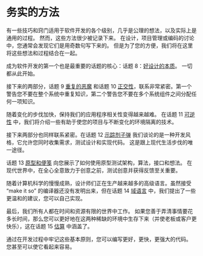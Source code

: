 # 务实的方法
<!-- 2020.03.02 -->

有一些技巧和窍门适用于软件开发的各个级别，几乎是公理的想法，以及实际上是通用的过程。 然而，这些方法很少被记录下来。 在设计，项目管理或编码的讨论中，您通常会发现它们是用奇数句写下来的。 但是为了您的方便，我们将在这里将这些想法和过程结合在一起。

成为软件开发的第一个也是最重要的话题的核心：话题 8：[好设计的本质](./好设计的本质.md)。 一切都从此开始。

接下来的两部分，话题 9 [重复的恶魔](./重复的恶魔.md) 和话题 10 [正交性](./正交性.md)，联系非常紧密。第一个警告您不要在整个系统中重复知识，第二个警告您不要在多个系统组件之间分配任何一项知识。

随着变化的步伐加快，保持我们的应用程序相关性变得越来越难。 在话题 11 [可逆性](./可逆性.md) 中，我们将介绍一些有助于使您的项目与不断变化的环境隔离的技术。

接下来两部分也同样联系紧密。在话题 12 [示踪剂子弹](./示踪剂子弹.md) 我们谈论的是一种开发风格，它允许您同时收集需求，测试设计和实现代码。 这是跟上现代生活步伐的唯一途径。

话题 13 [原型和便笺](./原型和便笺.md) 向您展示了如何使用原型测试架构，算法，接口和想法。 在现代世界中，在全心全意致力于创意之前，测试创意并获得反馈至关重要。

随着计算机科学的慢慢成熟，设计师们正在生产越来越多的高级语言。虽然接受 “make it so” 的编译器还没有发明出来，但在话题 14 [域语言](./域语言.md) 中，我们提出了一些更温和的建议，您可以自己实现。

最后，我们所有人都在时间和资源有限的世界中工作。 如果您善于弄清事情要花多长时间，那么您可以更好地在这两种稀缺的环境中生存下来（并使老板或客户更快乐），这在话题 15 [估算](./估算.md) 中涵盖了。

通过在开发过程中牢记这些基本原则，您可以编写更好，更快，更强大的代码。 您甚至可以使它看起来容易。
